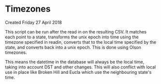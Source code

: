 # Timezones
Created Friday 27 April 2018

This script can be run after the read in on the resulting CSV. It matches each point to a state, transforms the unix epoch into time using the timezone specified in readin, converts that to the local time specified by the state, and converts back into a unix epoch. This is done using Olson timezones.

This means the datetime in the database will always be the local time, taking into account DST and other changes. This will also conflict with local use in place like Broken Hill and Eucla which use the neighbouring state's time.


